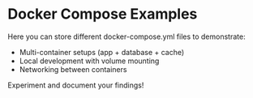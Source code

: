# Docker Compose Examples

Here you can store different docker-compose.yml files to demonstrate:
- Multi-container setups (app + database + cache)
- Local development with volume mounting
- Networking between containers

Experiment and document your findings!
